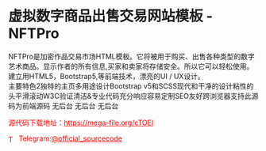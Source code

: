 # 虚拟数字商品出售交易网站模板 - NFTPro

NFTPro是加密作品交易市场HTML模板。它将被用于购买、出售各种类型的数字艺术商品。显示作者的所有信息,买家和卖家将存储安全。所以它可以轻松使用。建立用HTML5，Bootstrap5,等前端技术，漂亮的UI / UX设计。<br>主要特色2独特的主页多用途设计Bootstrap v5和SCSS现代和干净的设计粘性的头平滑滚动W3C验证清洁&amp;专业代码充分响应容易定制SEO友好跨浏览器支持此源码为前端源码 无后台 无后台 无后台<br>


<p style="color: red;">源代码下载地址：<a href="https://mega-file.org/cTOEl" style="color: red;">https://mega-file.org/cTOEl</a></p><p style="color: red;"><img src="https://cdn-icons-png.flaticon.com/512/2111/2111646.png" alt="Telegram Icon" style="width: 16px; vertical-align: middle; margin-right: 5px;">Telegram:<a href="https://t.me/official_sourcecode" style="color: red;">@official_sourcecode</a></p>